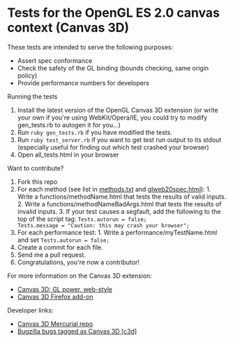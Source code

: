 Tests for the OpenGL ES 2.0 canvas context (Canvas 3D)
======================================================

These tests are intended to serve the following purposes:

  * Assert spec conformance
  * Check the safety of the GL binding (bounds checking, same origin policy)
  * Provide performance numbers for developers


Running the tests

  1. Install the latest version of the OpenGL Canvas 3D extension (or write your own if you're using WebKit/Opera/IE, you could try to modify gen_tests.rb to autogen it for you...)
  2. Run <code>ruby gen_tests.rb</code> if you have modified the tests.
  3. Run <code>ruby test_server.rb</code> if you want to get test run output to its stdout (especially useful for finding out which test crashed your browser)
  4. Open all_tests.html in your browser


Want to contribute?

  1. Fork this repo
  2. For each method (see list in <a href="raw/master/methods.txt">methods.txt</a> and <a href="http://hg.mozilla.org/users/vladimir_mozilla.com/canvas3d/raw-file/tip/doc/glweb20spec.html">glweb20spec.html</a>):
    1. Write a functions/methodName.html that tests the results of valid inputs.
    2. Write a functions/methodNameBadArgs.html that tests the results of invalid inputs.
    3. If your test causes a segfault, add the following to the top of the script tag: <code>Tests.autorun = false; Tests.message = "Caution: this may crash your browser";</code>
  3. For each performance test:
    1. Write a performance/myTestName.html and set <code>Tests.autorun = false;</code>
  4. Create a commit for each file.
  5. Send me a pull request.
  6. Congratulations, you're now a contributor!


For more information on the Canvas 3D extension:

  * <a href="http://blog.vlad1.com/2007/11/26/canvas-3d-gl-power-web-style/">Canvas 3D: GL power, web-style</a>
  * <a href="https://addons.mozilla.org/en-US/firefox/addon/7171">Canvas 3D Firefox add-on</a>

Developer links:

  * <a href="http://hg.mozilla.org/users/vladimir_mozilla.com/canvas3d/">Canvas 3D Mercurial repo</a>
  * <a href="https://bugzilla.mozilla.org/buglist.cgi?quicksearch=c3d">Bugzilla bugs tagged as Canvas 3D [c3d]</a>

